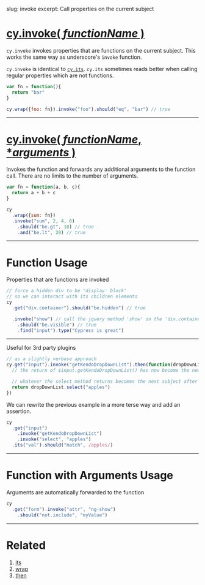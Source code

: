 slug: invoke
excerpt: Call properties on the current subject

# [cy.invoke( *functionName* )](#function-usage)

`cy.invoke` invokes properties that are functions on the current subject. This works the same way as underscore's `invoke` function.

`cy.invoke` is identical to [`cy.its`](http://on.cypress.io/api/its). `cy.its` sometimes reads better when calling regular properties which are not functions.

```javascript
var fn = function(){
  return "bar"
}

cy.wrap({foo: fn}).invoke("foo").should("eq", "bar") // true
```

***

# [cy.invoke( *functionName*, \**arguments* )](#function-with-arguments-usage)

Invokes the function and forwards any additional arguments to the function call. There are no limits to the number of arguments.

```javascript
var fn = function(a, b, c){
  return a + b + c
}

cy
  .wrap({sum: fn})
  .invoke("sum", 2, 4, 6)
    .should("be.gt", 10) // true
    .and("be.lt", 20) // true
```

***

# Function Usage

Properties that are functions are invoked

```javascript
// force a hidden div to be 'display: block'
// so we can interact with its children elements
cy
  .get("div.container").should("be.hidden") // true

  .invoke("show") // call the jquery method 'show' on the 'div.container'
    .should("be.visible") // true
    .find("input").type("Cypress is great")
```

***

Useful for 3rd party plugins

```javascript
// as a slightly verbose approach
cy.get("input").invoke("getKendoDropDownList").then(function(dropDownList){
  // the return of $input.getKendoDropDownList() has now become the new subject

  // whatever the select method returns becomes the next subject after this
  return dropDownList.select("apples")
})
```

We can rewrite the previous example in a more terse way and add an assertion.

```javascript
cy
  .get("input")
    .invoke("getKendoDropDownList")
    .invoke("select", "apples")
  .its("val").should("match", /apples/)
```

***

# Function with Arguments Usage

Arguments are automatically forwarded to the function

```javascript
cy
  .get("form").invoke("attr", "ng-show")
    .should("not.include", "myValue")
```

***

# Related

1. [its](http://on.cypress.io/api/its)
2. [wrap](http://on.cypress.io/api/wrap)
3. [then](http://on.cypress.io/api/then)